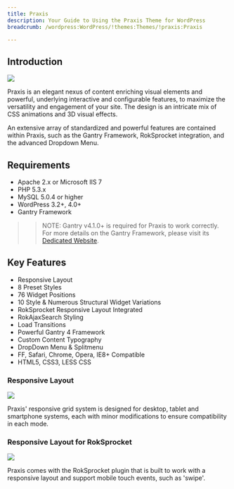 ```yaml
---
title: Praxis
description: Your Guide to Using the Praxis Theme for WordPress
breadcrumb: /wordpress:WordPress/!themes:Themes/!praxis:Praxis

---
```


Introduction
-----

![][Praxis]

Praxis is an elegant nexus of content enriching visual elements and powerful, underlying interactive and configurable features, to maximize the versatility and engagement of your site. The design is an intricate mix of CSS animations and 3D visual effects.

An extensive array of standardized and powerful features are contained within Praxis, such as the Gantry Framework, RokSprocket integration, and the advanced Dropdown Menu.

Requirements
-----

* Apache 2.x or Microsoft IIS 7
* PHP 5.3.x
* MySQL 5.0.4 or higher
* WordPress 3.2+, 4.0+
* Gantry Framework

>> NOTE: Gantry v4.1.0+ is required for Praxis to work correctly. For more details on the Gantry Framework, please visit its [Dedicated Website][gantry].

Key Features
-----

* Responsive Layout
* 8 Preset Styles
* 76 Widget Positions
* 10 Style & Numerous Structural Widget Variations
* RokSprocket Responsive Layout Integrated
* RokAjaxSearch Styling
* Load Transitions
* Powerful Gantry 4 Framework
* Custom Content Typography
* DropDown Menu & Splitmenu
* FF, Safari, Chrome, Opera, IE8+ Compatible
* HTML5, CSS3, LESS CSS

### Responsive Layout

![][responsive]

Praxis' responsive grid system is designed for desktop, tablet and smartphone systems, each with minor modifications to ensure compatibility in each mode.

### Responsive Layout for RokSprocket

![][roksprocket]

Praxis comes with the RokSprocket plugin that is built to work with a responsive layout and support mobile touch events, such as 'swipe'.

[gantry]: http://gantry.org/
[gantry_install]: ../../start/gantry.md
[download]: http://www.rockettheme.com/wordpress-downloads/club/3516-Praxis
[Praxis]: assets/praxis.jpeg
[responsive]: assets/responsive.jpg
[roksprocket]: assets/roksprocket.jpg
[filezilla]: https://filezilla-project.org
[launcher]: ../../start/rocketlauncher.md
[strips]: assets/roksprocket_strips.jpg